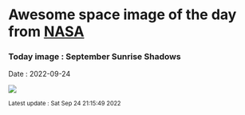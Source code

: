 
# Awesome space image of the day from [NASA](https://api.nasa.gov/)

### Today image : September Sunrise Shadows

Date : 2022-09-24


![](https://apod.nasa.gov/apod/image/2209/DSCF4968_PS_Lioce-1024.jpg)

<small>Latest update : Sat Sep 24 21:15:49 2022</small>


